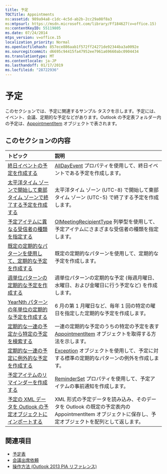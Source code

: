 ```yaml
---
title: 予定
TOCTitle: Appointments
ms:assetid: 989a94a8-c1dc-4c5d-ab2b-2cc29a08f8a3
ms:mtpsurl: https://msdn.microsoft.com/library/Ff184627(v=office.15)
ms:contentKeyID: 55119805
ms.date: 07/24/2014
mtps_version: v=office.15
localization_priority: Normal
ms.openlocfilehash: 857ece886aab1f572ff24271de92344ba3a0092e
ms.sourcegitcommit: d6695c94415fa47952ee7961a69660abc0904434
ms.translationtype: MT
ms.contentlocale: ja-JP
ms.lasthandoff: 01/17/2019
ms.locfileid: "28722936"
---
```

# <a name="appointments"></a>予定

このセクションでは、予定に関連するサンプル タスクを示します。予定には、イベント、会議、定期的な予定などがあります。Outlook の予定表フォルダー内の予定は、[AppointmentItem](https://msdn.microsoft.com/library/bb645611\(v=office.15\)) オブジェクトで表されます。

## <a name="in-this-section"></a>このセクションの内容

|トピック|説明|
|:----|:----------|
|[終日イベントの予定を作成する](how-to-create-an-appointment-that-is-an-all-day-event.md)  |[AllDayEvent](https://msdn.microsoft.com/library/bb610279\(v=office.15\)) プロパティを使用して、終日イベントである予定を作成します。|
|[太平洋タイム ゾーンで開始して東部タイム ゾーンで終了する予定を作成する](how-to-create-an-appointment-that-starts-in-the-pacific-time-zone-and-ends-in-the-eastern-time-zone.md)  |太平洋タイム ゾーン (UTC-8) で開始して東部タイム ゾーン (UTC-5) で終了する予定を作成します。|
|[予定アイテムに異なる受信者の種類を指定する](how-to-specify-different-recipient-types-for-an-appointment-item.md)  |[OlMeetingRecipientType](https://msdn.microsoft.com/library/bb623431\(v=office.15\)) 列挙型を使用して、予定アイテムにさまざまな受信者の種類を指定します。|
|[既定の定期的なパターンを使用して、定期的な予定を作成する](how-to-create-a-recurring-appointment-by-using-the-default-recurrence-pattern.md)  |既定の定期的なパターンを使用して、定期的な予定を作成します。|
|[週単位パターンの定期的な予定を作成する](how-to-create-a-recurring-appointment-that-has-a-weekly-pattern.md)  |週単位パターンの定期的な予定 (毎週月曜日、水曜日、および金曜日に行う予定など) を作成します。|
|[YearNth パターンの年単位の定期的な予定を作成する](how-to-create-an-annual-recurring-appointment-that-uses-a-yearnth-pattern.md)  |6 月の第 1 月曜日など、毎年 1 回の特定の曜日を指定した定期的な予定を作成します。|
|[定期的な一連の予定から特定の予定を検索する](how-to-find-a-specific-appointment-in-a-recurring-appointment-series.md)  |一連の定期的な予定のうちの特定の予定を表す [AppointmentItem](https://msdn.microsoft.com/library/bb645611\(v=office.15\)) オブジェクトを取得する方法を示します。|
|[定期的な一連の予定に例外的な予定を作成する](how-to-create-an-exception-appointment-in-a-recurring-appointment-series.md)  |[Exception](https://msdn.microsoft.com/library/bb610440\(v=office.15\)) オブジェクトを使用して、予定に対する標準の定期的なパターンの例外を作成します。|
|[予定アイテムのリマインダーを作成する](how-to-create-a-reminder-for-an-appointment-item.md)  |[ReminderSet](https://msdn.microsoft.com/library/bb624262\(v=office.15\)) プロパティを使用して、予定アイテムの事前通知を作成します。|
|[予定の XML データを Outlook の予定オブジェクトにインポートする](how-to-import-appointment-xml-data-into-outlook-appointment-objects.md)  |XML 形式の予定データを読み込み、そのデータを Outlook の既定の予定表内の AppointmentItem オブジェクトに保存し、予定オブジェクトを配列として返します。|

## <a name="see-also"></a>関連項目

- [予定表](calendar.md)
- [会議出席依頼](meeting-requests.md)
- [操作方法 (Outlook 2013 PIA リファレンス)](how-do-i-outlook-2013-pia-reference.md)

